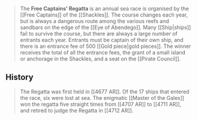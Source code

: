 > The **Free Captains' Regatta** is an annual sea race is organised by the [[Free Captains]] of the [[Shackles]]. The course changes each year, but is always a dangerous route among the various reefs and sandbars on the edge of the [[Eye of Abendego]]. Many [[Ship|ships]] fail to survive the course, but there are always a large number of entrants each year.
> Entrants must be captain of their own ship, and there is an entrance fee of 500 [[Gold piece|gold pieces]]. The winner receives the total of all the entrance fees, the grant of a small island or anchorage in the Shackles, and a seat on the [[Pirate Council]].


## History

> The Regatta was first held in [[4677 AR]]. Of the 17 ships that entered the race, six were lost at sea.
> The enigmatic [[Master of the Gales]] won the regatta five straight times from [[4707 AR]] to [[4711 AR]], and retired to judge the Regatta in [[4712 AR]].








